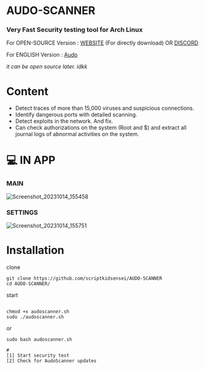 # AUDO-SCANNER
### Very Fast Security testing tool for Arch Linux
 
For OPEN-SOURCE Version : [WEBSITE](https://endertopluluk.com) (For directly download) OR [DISCORD](https://discord.gg/g4KBRZ5Ghz) 
 
For ENGLISH Version : [Audo](https://github.com/scriptkidsensei/AUDO-SCANNER/tree/main/ENG)
 
*it can be open source later. idkk*
 
# Content
 
- Detect traces of more than 15,000 viruses and suspicious connections.
- Identify dangerous ports with detailed scanning.
- Detect exploits in the network. And fix.
- Can check authorizations on the system (Root and $) and extract all journal logs of abnormal activities on the system.
 
# 💻 IN APP
 
 ### MAIN 
 
![Screenshot_20231014_155458](https://github.com/scriptkidsensei/AUDO-SCANNER/assets/55909183/db5473d2-8798-48f8-b20d-8990aeabb0cd)
 
 ### SETTINGS
 
![Screenshot_20231014_155751](https://github.com/scriptkidsensei/AUDO-SCANNER/assets/55909183/b153d8d5-fa01-4376-b6bb-9b6d71ee12f7)
 
 
# Installation
 
clone 
 
``` 
git clone https://github.com/scriptkidsensei/AUDO-SCANNER
cd AUDO-SCANNER/
```
start
 
```

chmod +x audoscanner.sh
sudo ./audoscanner.sh
```
 
or
 
``` 
sudo bash audoscanner.sh
```
 
``` 
#
[1] Start security test
[2] Check for AudoScanner updates
